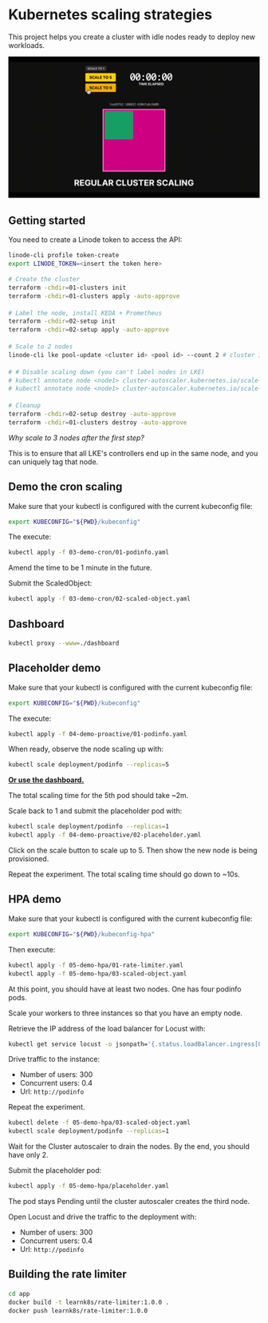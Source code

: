 # Kubernetes scaling strategies

This project helps you create a cluster with idle nodes ready to deploy new workloads.

![Proactively autoscaling in Kubernetes](assets/preview.gif)

## Getting started

You need to create a Linode token to access the API:

```bash
linode-cli profile token-create
export LINODE_TOKEN=<insert the token here>
```

```bash
# Create the cluster
terraform -chdir=01-clusters init
terraform -chdir=01-clusters apply -auto-approve

# Label the node, install KEDA + Prometheus
terraform -chdir=02-setup init
terraform -chdir=02-setup apply -auto-approve

# Scale to 2 nodes
linode-cli lke pool-update <cluster id> <pool id> --count 2 # cluster 1

# # Disable scaling down (you can't label nodes in LKE)
# kubectl annotate node <node1> cluster-autoscaler.kubernetes.io/scale-down-disabled=true
# kubectl annotate node <node1> cluster-autoscaler.kubernetes.io/scale-down-disabled=true

# Cleanup
terraform -chdir=02-setup destroy -auto-approve
terraform -chdir=01-clusters destroy -auto-approve
```

_Why scale to 3 nodes after the first step?_

This is to ensure that all LKE's controllers end up in the same node, and you can uniquely tag that node.

## Demo the cron scaling

Make sure that your kubectl is configured with the current kubeconfig file:

```bash
export KUBECONFIG="${PWD}/kubeconfig"
```

The execute:

```bash
kubectl apply -f 03-demo-cron/01-podinfo.yaml
```

Amend the time to be 1 minute in the future.

Submit the ScaledObject:

```bash
kubectl apply -f 03-demo-cron/02-scaled-object.yaml
```

## Dashboard

```bash
kubectl proxy --www=./dashboard
```

## Placeholder demo

Make sure that your kubectl is configured with the current kubeconfig file:

```bash
export KUBECONFIG="${PWD}/kubeconfig"
```

The execute:

```bash
kubectl apply -f 04-demo-proactive/01-podinfo.yaml
```

When ready, observe the node scaling up with:

```bash
kubectl scale deployment/podinfo --replicas=5
```

[**Or use the dashboard.**](#dashboard)

The total scaling time for the 5th pod should take ~2m.

Scale back to 1 and submit the placeholder pod with:

```bash
kubectl scale deployment/podinfo --replicas=1
kubectl apply -f 04-demo-proactive/02-placeholder.yaml
```

Click on the scale button to scale up to 5. Then show the new node is being provisioned.

Repeat the experiment. The total scaling time should go down to ~10s.

## HPA demo

Make sure that your kubectl is configured with the current kubeconfig file:

```bash
export KUBECONFIG="${PWD}/kubeconfig-hpa"
```

Then execute:

```bash
kubectl apply -f 05-demo-hpa/01-rate-limiter.yaml
kubectl apply -f 05-demo-hpa/03-scaled-object.yaml
```

At this point, you should have at least two nodes. One has four podinfo pods.

Scale your workers to three instances so that you have an empty node.

Retrieve the IP address of the load balancer for Locust with:

```bash
kubectl get service locust -o jsonpath='{.status.loadBalancer.ingress[0].ip}'
```

Drive traffic to the instance:

- Number of users: 300
- Concurrent users: 0.4
- Url: `http://podinfo`

Repeat the experiment.

```bash
kubectl delete -f 05-demo-hpa/03-scaled-object.yaml
kubectl scale deployment/podinfo --replicas=1
```

Wait for the Cluster autoscaler to drain the nodes. By the end, you should have only 2.

Submit the placeholder pod:

```bash
kubectl apply -f 05-demo-hpa/placeholder.yaml
```

The pod stays Pending until the cluster autoscaler creates the third node.

Open Locust and drive the traffic to the deployment with:

- Number of users: 300
- Concurrent users: 0.4
- Url: `http://podinfo`

## Building the rate limiter

```bash
cd app
docker build -t learnk8s/rate-limiter:1.0.0 .
docker push learnk8s/rate-limiter:1.0.0
```